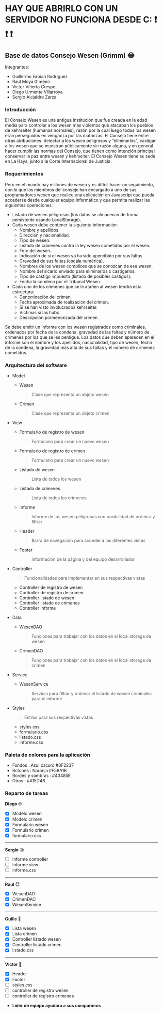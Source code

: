 # **HAY QUE ABRIRLO CON UN SERVIDOR NO FUNCIONA DESDE C:** :exclamation: :exclamation: :exclamation:


## Base de datos Consejo Wesen (Grimm) :joy:

Integrantes:
- Guillermo Fabian Rodriguez
- Raul Moya Gimeno
- Victor Viñerta Crespo
- Diego Urmente Villarroya
- Sergio Alejaldre Zarza

### Introducción
El Consejo Wesen es una antigua institución que fue creada en la edad media para controlar a los wesen más violentos que atacaban los pueblos de kehrseiter (humanos normales), razón por la cual luego todos los wesen eran perseguidos en venganza por las matanzas. El Consejo tiene entre otras atribuciones: detectar a los wesen peligrosos y "eliminarlos", castigar a los wesen que se muestran públicamente sin razón alguna, y en general hacer cumplir las normas del Consejo, que tienen como intención principal conservar la paz entre wesen y kehrseiter. El Consejo Wesen tiene su sede en La Haya, junto a la Corte Internacional de Justicia.

### Requerimientos
Pero en el mundo hay millones de wesen y es difícil hacer un seguimiento, con lo que los miembros del consejo han encargado a uno de sus programadores wesen que realice una aplicación en Javascript que pueda accederse desde cualquier equipo informático y que permita realizar las siguientes operaciones:
- Listado de wesen peligrosos (los datos se almacenan de forma persistente usando LocalStorage).
- Cada wesen debe contener la siguiente información:
    - Nombre y apellidos.
    - Dirección y nacionalidad.
    - Tipo de wesen.
    - Listado de crímenes contra la ley wesen cometidos por el wesen.
    - Foto del wesen.
    - Indicación de si el wesen ya ha sido apercibido por sus faltas.
    - Gravedad de sus faltas (escala numérica).
    - Nombres de los wesen complices que se conozcan de ese wesen.
    - Nombre del sicario enviado para eliminarlos o castigarlos.
    - Tipo de castigo impuesto (listado de posibles castigos).
    - Fecha la condena por el Tribunal Wesen.
- Cada uno de los crímenes que se le atañen al wesen tendrá esta estructura:
    - Denominación del crimen.
    - Fecha aproximada de realización del crimen.
    - Si se han visto involucrados kehrseiter.
    - Víctimas si las hubo.
    - Descripción pormenorizada del crimen.
    
Se debe emitir un informe con los wesen registrados como criminales, ordenados por fecha de la condena, gravedad de las faltas y número de crímenes por los que se les persigue. Los datos que deben aparecen en el informe son el nombre y los apellidos, nacionalidad, tipo de wesen, fecha de la condena, la gravedad más alta de sus faltas y el número de crímenes cometidos.

### Arquitectura del software
- Model
    - Wesen

      > Clase que representa un objeto wesen

    - Crimen
 
      > Clase que representa un objeto crimen
    
- View
    - Formulario de registro de wesen
      
      > Formulario para crear un nuevo wesen 

    - Formulario de registro de crimen

      > Formulario para crear un nuevo wesen 
  
    - Listado de wesen

      > Lista de todos los wesen
  
    - Listado de crimenes

      > Lista de todos los crimenes
  
    - Informe
 
      > Informe de los wesen peligrosos con posibilidad de ordenar  y filtrar

    - Header
 
      > Barra de navegación para acceder a las diferentes vistas
      
    - Footer

      > Información de la página y del equipo desarrollador
      
- Controller
  > Funcionalidades para implementar en sus respectivas vistas
    - Controller de registro de wesen
    - Controller de registro de crimen
    - Controller listado de wesen
    - Controller listado de crimenes
    - Controller informe
- Data
    - WesenDAO

      > Funciones para trabajar con los datos en el local storage de wesen

    - CrimenDAO
 
      > Funciones para trabajar con los datos en el local storage de crimen
    
- Service
    - WesenService
 
      > Servicio para filtrar y ordenar el listado de wesen criminales para el informe
    
- Styles
  > Estilos para sus respectivas vistas
    - styles.css
    - formulario.css
    - listado.css
    - informe.css 

### Paleta de colores para la aplicación
- Fondos : Azul oscuro #0F2237
- Botones : Naranja #F58A1B
- Bordes y sombras : #43485E
- Otros : #A15D48

### Reparto de tareas
**Diego** 🤓
- [x] Modelo wesen
- [x] Modelo crimen
- [x] Formulario wesen
- [x] Formulario crimen
- [x] formulario.css
---
**Sergio** 😐
- [ ] Informe controller
- [ ] Informe view
- [ ] Informe.css
---
**Raul** 😈
- [x] WesenDAO
- [x] CrimenDAO
- [x] WesenService
---
**Guille** 🐧
- [x] Lista wesen
- [x] Lista crimen
- [x] Controller listado wesen
- [x] Controller listado crimen
- [x] listado.css
---
**Victor** 🧓
- [x] Header
- [x] Footer
- [ ] styles.css
- [ ] controller de registro wesen
- [ ] controller de registro crimenes
- **Lider de equipo ayudara a sus compañeros**
